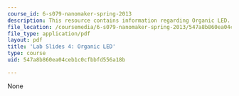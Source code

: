 ```yaml
---
course_id: 6-s079-nanomaker-spring-2013
description: This resource contains information regarding Organic LED.
file_location: /coursemedia/6-s079-nanomaker-spring-2013/547a8b860ea04ceb1c0cfbbfd556a18b_MIT6_S079S13_lab_slides04.pdf
file_type: application/pdf
layout: pdf
title: 'Lab Slides 4: Organic LED'
type: course
uid: 547a8b860ea04ceb1c0cfbbfd556a18b

---
```

None